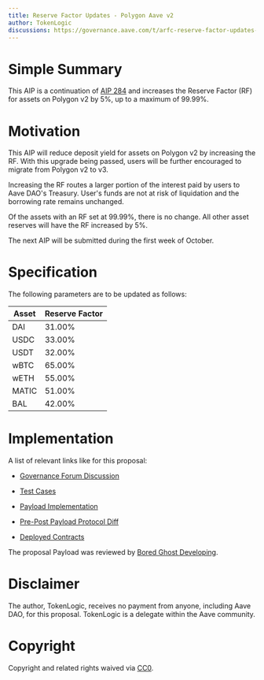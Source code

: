 ```yaml
---
title: Reserve Factor Updates - Polygon Aave v2
author: TokenLogic
discussions: https://governance.aave.com/t/arfc-reserve-factor-updates-polygon-aave-v2/13937/6
---
```


# Simple Summary

This AIP is a continuation of [AIP 284](https://app.aave.com/governance/proposal/284/) and increases the Reserve Factor (RF) for assets on Polygon v2 by 5%, up to a maximum of 99.99%.

# Motivation

This AIP will reduce deposit yield for assets on Polygon v2 by increasing the RF. With this upgrade being passed, users will be further encouraged to migrate from Polygon v2 to v3.

Increasing the RF routes a larger portion of the interest paid by users to Aave DAO's Treasury. User's funds are not at risk of liquidation and the borrowing rate remains unchanged. 

Of the assets with an RF set at 99.99%, there is no change. All other asset reserves will have the RF increased by 5%.

The next AIP will be submitted during the first week of October.

# Specification

The following parameters are to be updated as follows:

|Asset|Reserve Factor|
|---|---|
|DAI|31.00%|
|USDC|33.00%|
|USDT|32.00%|
|wBTC|65.00%|
|wETH|55.00%|
|MATIC|51.00%|
|BAL|42.00%|

# Implementation

A list of relevant links like for this proposal:

* [Governance Forum Discussion](https://governance.aave.com/t/arfc-reserve-factor-updates-polygon-aave-v2/13937/6)

* [Test Cases](https://github.com/bgd-labs/aave-proposals/tree/main/src/AaveV2PolygonReserveFactorUpdate_20230717/AaveV2PolygonReserveFactorUpdate_20230717.t.sol)

* [Payload Implementation](https://github.com/bgd-labs/aave-proposals/tree/main/src/AaveV2PolygonReserveFactorUpdate_20230717/AaveV2PolygonReserveFactorUpdate_20230717.sol)

* [Pre-Post Payload Protocol Diff](https://github.com/bgd-labs/aave-proposals/tree/main/diffs/preTestPolygonReserveFactorUpdate20230828_postTestPolygonReserveFactorUpdate20230828.md)

* [Deployed Contracts](TODO)

The proposal Payload was reviewed by [Bored Ghost Developing](https://bgdlabs.com/).

# Disclaimer

The author, TokenLogic, receives no payment from anyone, including Aave DAO, for this proposal. TokenLogic is a delegate within the Aave community. 

# Copyright

Copyright and related rights waived via [CC0](https://creativecommons.org/publicdomain/zero/1.0/).